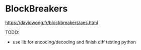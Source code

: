 # BlockBreakers
https://davidwong.fr/blockbreakers/aes.html

TODO:
* use lib for encoding/decoding and finish diff testing python